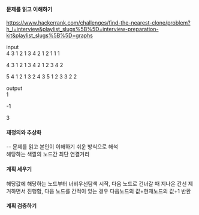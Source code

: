 #### 문제를 읽고 이해하기
https://www.hackerrank.com/challenges/find-the-nearest-clone/problem?h_l=interview&playlist_slugs%5B%5D=interview-preparation-kit&playlist_slugs%5B%5D=graphs

input</br>
4 3
1 2
1 3
4 2
1 2 1 1 
1

4 3
1 2
1 3
4 2
1 2 3 4
2

5 4
1 2
1 3
2 4
3 5
1 2 3 3 2
2


output</br>
1

-1

3
 
#### 재정의와 추상화<br>
-- 문제를 읽고 본인이 이해하기 쉬운 방식으로 해석<br>
해당하는 색깔의 노드간 최단 연결거리

#### 계획 세우기<br>
해당값에 해당하는 노드부터 너비우선탐색 시작, 다음 노드로 건너갈 때 지나온 간선 제거하면서 진행함, 다음 노드를 간적이 있는 경우 다음노드의 값+현재노드의 값+1 반환<br>

#### 계획 검증하기

